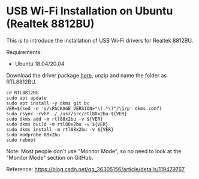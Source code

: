 # USB Wi-Fi Installation on Ubuntu (Realtek 8812BU)

This is to introduce the installation of USB Wi-Fi drivers for Realtek 8812BU.


Requirements:
- Ubuntu 18.04/20.04


Download the driver package [here](https://github.com/fastoe/RTL8812BU), unzip and name the folder as RTL8812BU.
```
cd RTL8812BU
sudo apt update
sudo apt install -y dkms git bc
VER=$(sed -n 's/\PACKAGE_VERSION="\(.*\)"/\1/p' dkms.conf)
sudo rsync -rvhP ./ /usr/src/rtl88x2bu-${VER}
sudo dkms add -m rtl88x2bu -v ${VER}
sudo dkms build -m rtl88x2bu -v ${VER}
sudo dkms install -m rtl88x2bu -v ${VER}
sudo modprobe 88x2bu
sudo reboot
```

Note: Most people don't use "Monitor Mode", so no need to look at the "Monitor Mode" section on GitHub.


Reference: https://blog.csdn.net/qq_36305156/article/details/119479767
